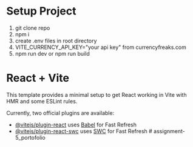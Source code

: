 # Setup Project 
1. git clone repo
2. npm i
3. create .env files in root directory
4. VITE_CURRENCY_API_KEY="your api key" from currencyfreaks.com
5. npm run dev or npm run build
   
# React + Vite



This template provides a minimal setup to get React working in Vite with HMR and some ESLint rules.

Currently, two official plugins are available:

- [@vitejs/plugin-react](https://github.com/vitejs/vite-plugin-react/blob/main/packages/plugin-react/README.md) uses [Babel](https://babeljs.io/) for Fast Refresh
- [@vitejs/plugin-react-swc](https://github.com/vitejs/vite-plugin-react-swc) uses [SWC](https://swc.rs/) for Fast Refresh
#   a s s i g n m e n t - 5 _ p o r t o f o l i o 
 
 

